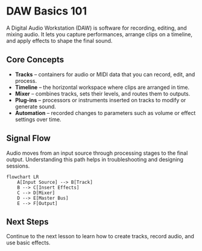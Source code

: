 # DAW Basics 101

A Digital Audio Workstation (DAW) is software for recording, editing, and mixing audio. It lets you capture performances, arrange clips on a timeline, and apply effects to shape the final sound.

## Core Concepts

- **Tracks** – containers for audio or MIDI data that you can record, edit, and process.
- **Timeline** – the horizontal workspace where clips are arranged in time.
- **Mixer** – combines tracks, sets their levels, and routes them to outputs.
- **Plug-ins** – processors or instruments inserted on tracks to modify or generate sound.
- **Automation** – recorded changes to parameters such as volume or effect settings over time.

## Signal Flow

Audio moves from an input source through processing stages to the final output. Understanding this path helps in troubleshooting and designing sessions.

```mermaid
flowchart LR
    A[Input Source] --> B[Track]
    B --> C[Insert Effects]
    C --> D[Mixer]
    D --> E[Master Bus]
    E --> F[Output]
```

## Next Steps

Continue to the next lesson to learn how to create tracks, record audio, and use basic effects.
